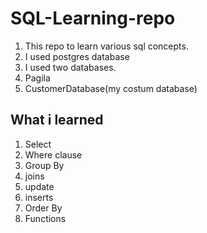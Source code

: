 # SQL-Learning-repo

1. This repo to learn various sql concepts.
2. I used postgres database
3. I used two databases.
4. Pagila
5. CustomerDatabase(my costum database)

## What i learned 
1. Select
2. Where clause
3. Group By
4. joins
5. update
6. inserts
7. Order By
8. Functions